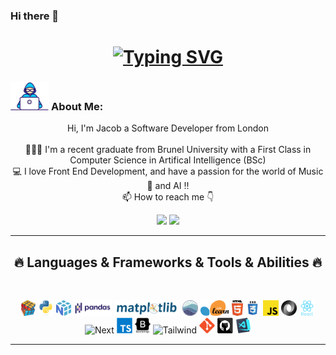 ### Hi there 👋

<!--
**bg5fxp-JF/bg5fxp-JF** is a ✨ _special_ ✨ repository because its `README.md` (this file) appears on your GitHub profile.

Here are some ideas to get you started:

- 🔭 I’m currently working on ...
- 🌱 I’m currently learning ...
- 👯 I’m looking to collaborate on ...
- 🤔 I’m looking for help with ...
- 💬 Ask me about ...
- 📫 How to reach me: ...
- 😄 Pronouns: ...
- ⚡ Fun fact: ...
-->


<h1 align="center">
<a href="https://git.io/typing-svg"><img src="https://readme-typing-svg.demolab.com?font=Fira+Code&pause=1000&center=true&width=435&lines=Hello...+I'm+Jacob;I+love+Front-End+development+%E2%9A%9B%EF%B8%8F+;Music+%F0%9F%8E%B5;And+AI+%F0%9F%A6%BE" alt="Typing SVG" /></a>
</h1>
   
###  <img src="/images/Developer.gif" alt="developer gif"  height="45px">  About Me:
<p align="center">
  Hi, I'm Jacob a Software Developer from London
  <br>
  <br>
  👨🏽‍🎓 I'm a recent graduate from Brunel University with a First Class in Computer Science in Artifical Intelligence (BSc)
  <br>
  💻 I love Front End Development, and have a passion for the world of Music 🎵 and AI ‼
  
  <br>
  📫 How to reach me 👇
</p>
<p align="center"> <a href="https://www.linkedin.com/in/jacob-fecunda-40047b184/"><img src="https://img.shields.io/badge/linkedin-%230077B5.svg?&style=for-the-badge&logo=linkedin&logoColor=white" height=23></a> <a href="mailto:jacobfecunda@outlook.com"><img src="https://img.shields.io/badge/Microsoft_Outlook-0078D4?style=for-the-badge&logo=microsoft-outlook&logoColor=white" height=23></a> 

<hr>
<h2 align="center">🔥 Languages & Frameworks & Tools & Abilities 🔥</h2><br>
<p align="center">

  <img title="Problem Solving" height="25" src="images/problemSolving.png">
  <img title="Python" height="25" src="images/python-original.svg">
  <img title="Numpy" height="25" src="images/numpy.svg">
  <img title="Pandas" height="25" src="images/pandas.svg">
  <img title="Matplotlib" height="25" src="images/matplotlib.svg">
  <img title="Seaborn" height="25" src="images/seaborn.svg">
  <img title="Scikit Learn" height="25" src="images/Scikit_learn.svg">
  <img title="HTML5" height="25" src="images/html5.svg">
  <img title="CSS" height="25" src="images/css.svg">
  <img title="Javascript" height="25" src="images/javascript.svg">
  <img title="JSON" height="25" src="images/json.svg">
  <img title="React" height="25" src="https://raw.githubusercontent.com/devicons/devicon/master/icons/react/react-original-wordmark.svg">
  <img title="Next" height="25" src="https://github.com/jalbertsr/logo-badge-images/blob/master/img/rsz_nextjs.png?raw=true">
  <img title="Typescript" height="25" src="https://raw.githubusercontent.com/devicons/devicon/master/icons/typescript/typescript-original.svg">
  <img title="Bootstrap" height="25" src="https://raw.githubusercontent.com/devicons/devicon/master/icons/bootstrap/bootstrap-plain-wordmark.svg">
  
  <img title="Tailwind" height="25" src="https://www.vectorlogo.zone/logos/tailwindcss/tailwindcss-icon.svg">
  <img title="Git" height="25" src="images/git-original.svg">
  <img title="GitHub" height="25" src="images/github.svg">
  <img title="Visual Studio Code" height="25" src="images/vscode.png">

</p>
<hr>


